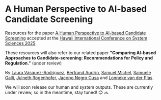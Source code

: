 # A Human Perspective to AI-based Candidate Screening

Resources for the paper [A Human Perspective to AI-based Candidate Screening](https://scholarspace.manoa.hawaii.edu/items/ed27351f-3102-4634-ab75-d17a46e2bd5e) accepted at the [Hawaii International Conference on System Sciences 2025](https://scholarspace.manoa.hawaii.edu/communities/c2af410a-9d5f-4f99-ad4e-626911b4e900) 

These resources will also refer to our related paper **"Comparing AI-based Approaches to Candidate-screening: Recommendations for Policy and Regulation."** (under review)

By [Laura Vásquez-Rodríguez](https://www.linkedin.com/in/lmvasque/), [Bertrand Audrin](https://www.linkedin.com/in/bertrand-audrin/), [Samuel Michel](https://www.linkedin.com/in/sam-mchl/), [Samuele Galli](https://www.linkedin.com/in/samuele-galli/), [Julneth Rogenhofer](https://www.linkedin.com/in/julneth-rogenhofer/), [Jacopo Negro Cusa](https://www.linkedin.com/in/jacoponegrocusa/) and [Lonneke van der Plas](https://www.linkedin.com/in/lvdplas/). 

We will soon release our human and system outputs. These are currently under review, so in the meantime, stay tuned! :blush: :soon:

